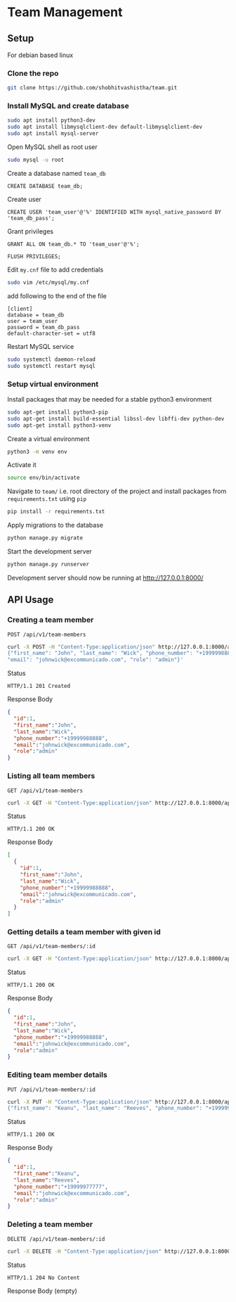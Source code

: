 # Team Management

## Setup

For debian based linux

###  Clone the repo
```sh
git clone https://github.com/shobhitvashistha/team.git
```

### Install MySQL and create database

```sh
sudo apt install python3-dev
sudo apt install libmysqlclient-dev default-libmysqlclient-dev
sudo apt install mysql-server
```
Open MySQL shell as root user
```sh
sudo mysql -u root
```
Create a database named `team_db`
```mysql
CREATE DATABASE team_db;
```
Create user
```mysql
CREATE USER 'team_user'@'%' IDENTIFIED WITH mysql_native_password BY 'team_db_pass';
```
Grant privileges
```mysql
GRANT ALL ON team_db.* TO 'team_user'@'%';
```
```mysql
FLUSH PRIVILEGES;
```
Edit `my.cnf` file to add credentials
```sh
sudo vim /etc/mysql/my.cnf
```
add following to the end of the file
```
[client]
database = team_db
user = team_user
password = team_db_pass
default-character-set = utf8
```
Restart MySQL service
```sh
sudo systemctl daemon-reload
sudo systemctl restart mysql
```

### Setup virtual environment

Install packages that may be needed for a stable python3 environment
```sh
sudo apt-get install python3-pip
sudo apt-get install build-essential libssl-dev libffi-dev python-dev
sudo apt-get install python3-venv
```
Create a virtual environment
```sh
python3 -m venv env
```
Activate it
```sh
source env/bin/activate
```
Navigate to `team/` i.e. root directory of the project and install packages from `requirements.txt` using `pip`
```sh
pip install -r requirements.txt
```
Apply migrations to the database
```sh
python manage.py migrate
```
Start the development server
```sh
python manage.py runserver
```
Development server should now be running at http://127.0.0.1:8000/

## API Usage

### Creating a team member

`POST /api/v1/team-members`

```sh
curl -X POST -H "Content-Type:application/json" http://127.0.0.1:8000/api/v1/team-members -d '
{"first_name": "John", "last_name": "Wick", "phone_number": "+19999988888",
"email": "johnwick@excommunicado.com", "role": "admin"}'
```
Status
```
HTTP/1.1 201 Created
```
Response Body
```json
{
  "id":1,
  "first_name":"John",
  "last_name":"Wick",
  "phone_number":"+19999988888",
  "email":"johnwick@excommunicado.com",
  "role":"admin"
}
```

### Listing all team members

`GET /api/v1/team-members`

```sh
curl -X GET -H "Content-Type:application/json" http://127.0.0.1:8000/api/v1/team-members
```
Status
```
HTTP/1.1 200 OK
```
Response Body
```json
[
  {
    "id":1,
    "first_name":"John",
    "last_name":"Wick",
    "phone_number":"+19999988888",
    "email":"johnwick@excommunicado.com",
    "role":"admin"
  }
]
```

### Getting details a team member with given id

`GET /api/v1/team-members/:id`
```sh
curl -X GET -H "Content-Type:application/json" http://127.0.0.1:8000/api/v1/team-members/1
```
Status
```
HTTP/1.1 200 OK
```
Response Body
```json
{
  "id":1,
  "first_name":"John",
  "last_name":"Wick",
  "phone_number":"+19999988888",
  "email":"johnwick@excommunicado.com",
  "role":"admin"
}
```

### Editing team member details

`PUT /api/v1/team-members/:id`

```sh
curl -X PUT -H "Content-Type:application/json" http://127.0.0.1:8000/api/v1/team-members/1 -d '
{"first_name": "Keanu", "last_name": "Reeves", "phone_number": "+19999977777"}'
```
Status
```
HTTP/1.1 200 OK
```
Response Body
```json
{
  "id":1,
  "first_name":"Keanu",
  "last_name":"Reeves",
  "phone_number":"+19999977777",
  "email":"johnwick@excommunicado.com",
  "role":"admin"
}
```

### Deleting a team member

`DELETE /api/v1/team-members/:id`

```sh
curl -X DELETE -H "Content-Type:application/json" http://127.0.0.1:8000/api/v1/team-members/1
```
Status
```
HTTP/1.1 204 No Content
```
Response Body (empty)
```json
```
